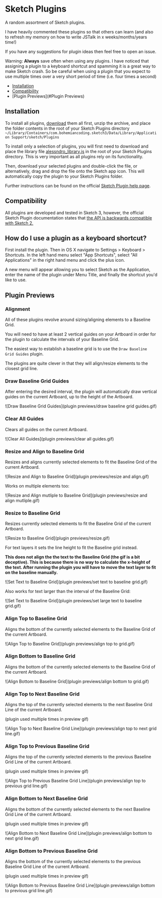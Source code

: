 # Sketch Plugins

A random assortment of Sketch plugins.

I have heavily commented these plugins so that others can learn (and also to refresh
my memory on how to write JSTalk in x weeks/months/years time!)

If you have any suggestions for plugin ideas then feel free to open an issue.

Warning: **Always** save often when using any plugins. I have noticed that assigning a plugin to a
keyboard shortcut and spamming it is a great way to make Sketch crash. So be careful when using a plugin
that you expect to use multiple times over a very short period of time (i.e. four times a second)

- [Installation](#Installation)
- [Compatibility](#Compatibility)
- [Plugin Previews](#Plugin Previews)

## Installation

To install all plugins, [download](https://github.com/alessndro/sketch-plugins/zipball/master) them all first, unzip the archive, and place the folder contents in the root of your Sketch Plugins directory ``~/Library/Containers/com.bohemiancoding.sketch3/Data/Library/Application Support/sketch/Plugins``

To install only a selection of plugins, you will first need to download and place the library file [alessndro_library.js](alessndro_library.js) in the root of your Sketch Plugins directory. This is very important as all plugins rely on its functionality.

Then, download your selected plugins and double-click the file, or alternatively, drag and drop the file onto the Sketch app icon. This will automatically copy the plugin to your Sketch Plugins folder.

Further instructions can be found on the official [Sketch Plugin help page](http://bohemiancoding.com/sketch/support/developer/01-introduction/01.html).

## Compatibility

All plugins are developed and tested in Sketch 3, however, the official Sketch Plugin documentation
states that [the API is backwards compatible with Sketch 2.](http://bohemiancoding.com/sketch/support/developer/03-reference/00.html)

## How do I use a plugin as a keyboard shortcut?

First install the plugin. Then in OS X navigate to Settings > Keyboard > Shortcuts. In the left hand menu select "App Shortcuts", select "All Applications" in the right hand menu and click the plus icon.

A new menu will appear allowing you to select Sketch as the Application, enter the name of the plugin under Menu Title, and finally the shortcut you'd like to use.

## Plugin Previews

### Alignment

All of these plugins revolve around sizing/aligning elements to a Baseline Grid.

You will need to have at least 2 vertical guides on your Artboard in order for the
plugin to calculate the intervals of your Baseline Grid.

The easiest way to establish a baseline grid is to use the ``Draw Baseline Grid Guides`` plugin.

The plugins are quite clever in that they will align/resize elements to the closest
grid line.

### Draw Baseline Grid Guides

After entering the desired interval, the plugin will automatically draw vertical guides on the current
Artboard, up to the height of the Artboard.

![Draw Baseline Grid Guides](plugin previews/draw baseline grid guides.gif)

### Clear All Guides

Clears all guides on the current Artboard.

![Clear All Guides](plugin previews/clear all guides.gif)

### Resize and Align to Baseline Grid

Resizes and aligns currently selected elements to fit the Baseline Grid of the current Artboard.

![Resize and Align to Baseline Grid](plugin previews/resize and align.gif)

Works on multiple elements too:

![Resize and Align mutliple to Baseline Grid](plugin previews/resize and align mutliple.gif)

### Resize to Baseline Grid

Resizes currently selected elements to fit the Baseline Grid of the current Artboard.

![Resize to Baseline Grid](plugin previews/resize.gif)

For text layers it sets the line height to fit the Baseline grid instead.

**This does not align the the text to the Baseline Grid (the gif is a bit deceptive). This is
because there is no way to calculate the x-height of the text. After running the plugin you
will have to move the text layer to fit on the baseline manually.**

![Set Text to Baseline Grid](plugin previews/set text to baseline grid.gif)

Also works for text larger than the interval of the Baseline Grid:

![Set Text to Baseline Grid](plugin previews/set large text to baseline grid.gif)

### Align Top to Baseline Grid

Aligns the bottom of the currently selected elements to the Baseline Grid of the current Artboard.

![Align Top to Baseline Grid](plugin previews/align top to grid.gif)

### Align Bottom to Baseline Grid

Aligns the bottom of the currently selected elements to the Baseline Grid of the current Artboard.

![Align Bottom to Baseline Grid](plugin previews/align bottom to grid.gif)

### Align Top to Next Baseline Grid

Aligns the top of the currently selected elements to the next Baseline Grid Line of the current Artboard.

(plugin used multiple times in preview gif)

![Align Top to Next Baseline Grid Line](plugin previews/align top to next grid line.gif)

### Align Top to Previous Baseline Grid

Aligns the top of the currently selected elements to the previous Baseline Grid Line of the current Artboard.

(plugin used multiple times in preview gif)

![Align Top to Previous Baseline Grid Line](plugin previews/align top to previous grid line.gif)

### Align Bottom to Next Baseline Grid

Aligns the bottom of the currently selected elements to the next Baseline Grid Line of the current Artboard.

(plugin used multiple times in preview gif)

![Align Bottom to Next Baseline Grid Line](plugin previews/align bottom to next grid line.gif)

### Align Bottom to Previous Baseline Grid

Aligns the bottom of the currently selected elements to the previous Baseline Grid Line of the current Artboard.

(plugin used multiple times in preview gif)

![Align Bottom to Previous Baseline Grid Line](plugin previews/align bottom to previous grid line.gif)
